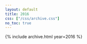 ```yaml
---
layout: default
title: 2016
css: ["/css/archive.css"]
no_toc: true
---
```


{% include archive.html year=2016 %}
